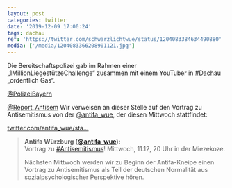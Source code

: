 ```yaml
---
layout: post
categories: twitter
date: '2019-12-09 17:00:24'
tags: dachau
ref: 'https://twitter.com/schwarzlichtwue/status/1204083384634490880'
media: ['/media/1204083366208901121.jpg']
---
```

Die Bereitschaftspolizei gab im Rahmen einer „1MillionLiegestützeChallenge“ zusammen mit einem YouTuber in [#Dachau](/t/dachau) „ordentlich Gas“.



[@PolizeiBayern](https://twitter.com/PolizeiBayern)

[@Report_Antisem](https://twitter.com/Report_Antisem) 
Wir verweisen an dieser Stelle auf den Vortrag zu Antisemitismus von der [@antifa_wue](https://twitter.com/antifa_wue), der diesen Mittwoch stattfindet:

[twitter.com/antifa_wue/sta…](https://twitter.com/antifa_wue/status/1203675424758358022)
> <b>Antifa Würzburg ([@antifa_wue](https://twitter.com/antifa_wue)):</b>  
>Vortrag zu [#Antisemitismus](/t/antisemitismus)! Mittwoch, 11.12, 20 Uhr in der Miezekoze.  
>  
>  
>  
>Nächsten Mittwoch werden wir zu Beginn der Antifa-Kneipe einen Vortrag zu Antisemitismus als Teil der deutschen Normalität aus sozialpsychologischer Perspektive hören.   

